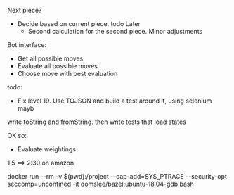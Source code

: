 
Next piece?
- Decide based on current piece. todo Later
   + Second calculation for the second piece. Minor adjustments

Bot interface:
+ Get all possible moves
+ Evaluate all possible moves
+ Choose move with best evaluation

todo:
+ Fix level 19. Use TOJSON and build a test around it, using selenium mayb

write toString and fromString. then write tests that load states



OK so:
+ Evaluate weightings


1.5 ==> 2:30 on amazon

docker run --rm -v $(pwd):/project --cap-add=SYS_PTRACE --security-opt seccomp=unconfined -it domslee/bazel:ubuntu-18.04-gdb bash

